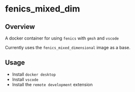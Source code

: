 # fenics_mixed_dim

## Overview

A docker container for using `fenics` with `gmsh` and `vscode`

Currently uses the `fenics_mixed_dimensional` image as a base.

## Usage

- Install `docker desktop`
- Install `vscode`
- Install the `remote development` extension
